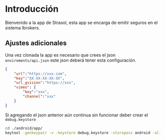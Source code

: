 # Introducción

Bienvenido a la app de Strasol, esta app se encarga de emitir seguros en el sistema Ibrokers.

## Ajustes adicionales
Una vez clonada la app es necesario que crees el json `enviroments/api.json` este json deberá tener esta configuración.

```json
{
    "url":"https://xxx.com",
    "key":"XX-XX-XX-XX-XX",
    "url_gvision":"https://xxx",
    "vimeo": {
        "key":"xxx",
        "channel":"xxx"
    }
}
```
Si agregando el json anterior aún continua sin funcionar deber crear el `debug.keystore`

```bash
cd ./android/app/
keytool -genkeypair -v -keystore debug.keystore -storepass android -alias androiddebugkey -keypass android -keyalg RSA -keysize 2048 -validity 10000 -dname "CN=Android Debug,O=Android,C=US"
```
